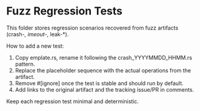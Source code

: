 ﻿# Fuzz Regression Tests

This folder stores regression scenarios recovered from fuzz artifacts (crash-*, 	imeout-*, leak-*).

How to add a new test:

1. Copy 	emplate.rs, rename it following the crash_YYYYMMDD_HHMM.rs pattern.
2. Replace the placeholder sequence with the actual operations from the artifact.
3. Remove #[ignore] once the test is stable and should run by default.
4. Add links to the original artifact and the tracking issue/PR in comments.

Keep each regression test minimal and deterministic.
